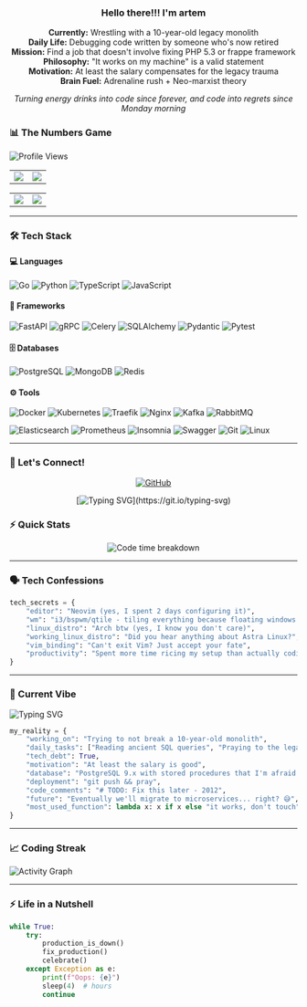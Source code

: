 <div align="center">
  
### Hello there!!! I'm artem

**Currently:** Wrestling with a 10-year-old legacy monolith  
**Daily Life:** Debugging code written by someone who's now retired  
**Mission:** Find a job that doesn't involve fixing PHP 5.3 or frappe framework  
**Philosophy:** "It works on my machine" is a valid statement  
**Motivation:** At least the salary compensates for the legacy trauma  
**Brain Fuel:** Adrenaline rush   + Neo-marxist theory

*Turning energy drinks into code since forever, and code into regrets since Monday morning*

</div>

### 📊 The Numbers Game
<img src="https://komarev.com/ghpvc/?username=cdxy1&color=blueviolet&style=flat-square&label=Profile%20Views" alt="Profile Views" />
<table>
  <tr>
    <td width="50%" align="center">
      <img src="https://github-profile-summary-cards.vercel.app/api/cards/stats?username=cdxy1&theme=dracula" />
    </td>
    <td width="50%" align="center">
      <img src="https://github-profile-summary-cards.vercel.app/api/cards/most-commit-language?username=cdxy1&theme=dracula" />
    </td>
  </tr>
</table>
<table>
  <tr>
    <td width="50%" align="center">
      <img src="https://github-profile-summary-cards.vercel.app/api/cards/repos-per-language?username=cdxy1&theme=dracula" />
    </td>
    <td width="50%" align="center">
      <img src="https://github-profile-summary-cards.vercel.app/api/cards/productive-time?username=cdxy1&theme=dracula&utcOffset=2" />
    </td>
  </tr>
</table>

---

### 🛠️ Tech Stack

#### 💻 Languages
<p align="left">
  <img src="https://img.shields.io/badge/Go-00ADD8?style=for-the-badge&logo=go&logoColor=white" alt="Go" />
  <img src="https://img.shields.io/badge/Python-3776AB?style=for-the-badge&logo=python&logoColor=white" alt="Python" />
  <img src="https://img.shields.io/badge/TypeScript-3178C6?style=for-the-badge&logo=typescript&logoColor=white" alt="TypeScript" />
  <img src="https://img.shields.io/badge/JavaScript-F7DF1E?style=for-the-badge&logo=javascript&logoColor=black" alt="JavaScript" />
</p>

#### 🚀 Frameworks
<p align="left">
  <img src="https://img.shields.io/badge/FastAPI-009688?style=for-the-badge&logo=fastapi&logoColor=white" alt="FastAPI" />
  <img src="https://img.shields.io/badge/gRPC-31628B?style=for-the-badge&logo=grpc&logoColor=white" alt="gRPC" />
  <img src="https://img.shields.io/badge/Celery-37814A?style=for-the-badge&logo=celery&logoColor=white" alt="Celery" />
  <img src="https://img.shields.io/badge/SQLAlchemy-DD2F24?style=for-the-badge&logo=sqlalchemy&logoColor=white" alt="SQLAlchemy" />
  <img src="https://img.shields.io/badge/Pydantic-E92063?style=for-the-badge&logo=pydantic&logoColor=white" alt="Pydantic" />
  <img src="https://img.shields.io/badge/Pytest-0A9EDC?style=for-the-badge&logo=pytest&logoColor=white" alt="Pytest" />
</p>

#### 🗄️ Databases
<p align="left">
  <img src="https://img.shields.io/badge/PostgreSQL-4169E1?style=for-the-badge&logo=postgresql&logoColor=white" alt="PostgreSQL" />
  <img src="https://img.shields.io/badge/MongoDB-47A248?style=for-the-badge&logo=mongodb&logoColor=white" alt="MongoDB" />
  <img src="https://img.shields.io/badge/Redis-DC382D?style=for-the-badge&logo=redis&logoColor=white" alt="Redis" />
</p>

#### ⚙️ Tools
<p align="left">
  <img src="https://img.shields.io/badge/Docker-2496ED?style=for-the-badge&logo=docker&logoColor=white" alt="Docker" />
  <img src="https://img.shields.io/badge/Kubernetes-326CE5?style=for-the-badge&logo=kubernetes&logoColor=white" alt="Kubernetes" />
  <img src="https://img.shields.io/badge/Traefik-24A1C1?style=for-the-badge&logo=traefik&logoColor=white" alt="Traefik" />
  <img src="https://img.shields.io/badge/Nginx-009639?style=for-the-badge&logo=nginx&logoColor=white" alt="Nginx" />
  <img src="https://img.shields.io/badge/Apache%20Kafka-231F20?style=for-the-badge&logo=apache-kafka&logoColor=white" alt="Kafka" />
  <img src="https://img.shields.io/badge/RabbitMQ-FF6600?style=for-the-badge&logo=rabbitmq&logoColor=white" alt="RabbitMQ" />
</p>
<p align="left">
  <img src="https://img.shields.io/badge/Elasticsearch-005571?style=for-the-badge&logo=elasticsearch&logoColor=white" alt="Elasticsearch" />
  <img src="https://img.shields.io/badge/Prometheus-E6522C?style=for-the-badge&logo=prometheus&logoColor=white" alt="Prometheus" />
  <img src="https://img.shields.io/badge/Insomnia-4000BF?style=for-the-badge&logo=insomnia&logoColor=white" alt="Insomnia" />
  <img src="https://img.shields.io/badge/Swagger-85EA2D?style=for-the-badge&logo=swagger&logoColor=black" alt="Swagger" />
  <img src="https://img.shields.io/badge/Git-F05032?style=for-the-badge&logo=git&logoColor=white" alt="Git" />
  <img src="https://img.shields.io/badge/Linux-FCC624?style=for-the-badge&logo=linux&logoColor=black" alt="Linux" />
</p>

---

### 🤝 Let's Connect!

<div align="center">
  
<a href="https://github.com/cdxy1" target="_blank">
  <img src="https://img.shields.io/badge/GitHub-181717?style=for-the-badge&logo=github&logoColor=white" alt="GitHub" />
</a>

</div>

<div align="center">
  
[![Typing SVG](https://readme-typing-svg.demolab.com?font=Fira+Code&pause=1000&width=435&lines=Hit+me+up+if+you+want+to+talk+cats;Or+if+you+have+interesting+projects;Or+just+to+share+your+pain...)](https://git.io/typing-svg)

</div>

### ⚡ Quick Stats

<div align="center">

![Code time breakdown](https://readme-typing-svg.demolab.com?font=Fira+Code&duration=2000&pause=1000&color=50BCE6&width=600&lines=15%25+Coding;25%25+Debugging;40%25+Reading+Code;20%25+Asking+Why)

</div>

---

### 🗣️ Tech Confessions

<div align="left">

```python
tech_secrets = {
    "editor": "Neovim (yes, I spent 2 days configuring it)",
    "wm": "i3/bspwm/qtile - tiling everything because floating windows are for peasants",
    "linux_distro": "Arch btw (yes, I know you don't care)",
    "working_linux_distro": "Did you hear anything about Astra Linux?",
    "vim_binding": "Can't exit Vim? Just accept your fate",
    "productivity": "Spent more time ricing my setup than actually coding"
}
```

</div>

---

### 💭 Current Vibe

<img src="https://readme-typing-svg.demolab.com/?lines=Debugging+production+at+3am;Writing+code+that+only+I+understand;Adding+'it+works'+to+comments&font=Fira%20Code&width=450&height=45&color=f75c7e&vCenter=true&size=22&duration=3000" alt="Typing SVG" />

```python
my_reality = {
    "working_on": "Trying to not break a 10-year-old monolith",
    "daily_tasks": ["Reading ancient SQL queries", "Praying to the legacy gods"],
    "tech_debt": True,
    "motivation": "At least the salary is good",
    "database": "PostgreSQL 9.x with stored procedures that I'm afraid to touch",
    "deployment": "git push && pray",
    "code_comments": "# TODO: Fix this later - 2012",
    "future": "Eventually we'll migrate to microservices... right? 😅",
    "most_used_function": lambda x: x if x else "it works, don't touch"
}
```

---

### 📈 Coding Streak

<img src="https://github-readme-activity-graph.vercel.app/graph?username=cdxy1&theme=dracula&bg_color=282A36&color=F8F8F2&line=50BCE6&point=BD93F9&area=true&hide_border=true" alt="Activity Graph" />

---

### ⚡ Life in a Nutshell
  
<div align="left">

```python
while True:
    try:
        production_is_down()
        fix_production()
        celebrate()
    except Exception as e:
        print(f"Oops: {e}")
        sleep(4)  # hours
        continue
```

